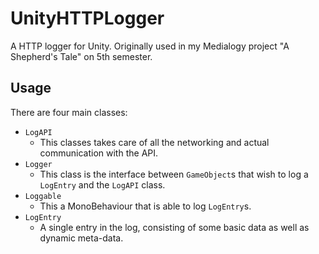 UnityHTTPLogger
===============

A HTTP logger for Unity.
Originally used in my Medialogy project "A Shepherd's Tale" on 5th semester.

## Usage
There are four main classes:

- `LogAPI`
	- This classes takes care of all the networking and actual communication with the API.
- `Logger`
	- This class is the interface between `GameObject`s that wish to log a `LogEntry` and the `LogAPI` class.
- `Loggable`
	- This a MonoBehaviour that is able to log `LogEntry`s.
- `LogEntry`
	- A single entry in the log, consisting of some basic data as well as dynamic meta-data.


